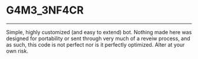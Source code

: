 # G4M3_3NF4CR
---
Simple, highly customized (and easy to extend) bot.
Nothing made here was designed for portability or sent through very much of a reveiw process,
and as such, this code is not perfect nor is it perfectly optimized.
Alter at your own risk.
